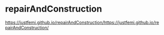 # repairAndConstruction

https://justfemi.github.io/repairAndConstruction/https://justfemi.github.io/repairAndConstruction/
